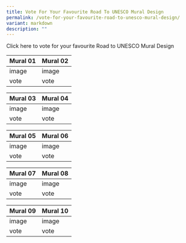```yaml
---
title: Vote For Your Favourite Road To UNESCO Mural Design
permalink: /vote-for-your-favourite-road-to-unesco-mural-design/
variant: markdown
description: ""
---
```

Click here to vote for your favourite Road to UNESCO Mural Design


| Mural 01 | Mural 02 | 
| -------- | -------- | 
|  image     | image      | 
| vote     | vote    | 


| Mural 03 | Mural 04 |
| -------- | -------- | 
| image | image |
| vote | vote | 


| Mural 05 | Mural 06 |
| -------- | -------- | 
| image | image |
| vote | vote | 


| Mural 07 | Mural 08 |
| -------- | -------- | 
| image | image |
| vote | vote | 

| Mural 09   | Mural 10  |
| -------- | -------- | 
| image | image |
| vote | vote | 


